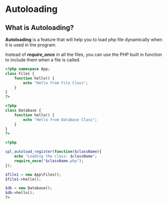# Autoloading

## What is Autoloading?

**Autoloading** is a feature that will help you to load php file dynamically when it is used in the program.

Instead of _**require_once**_ in all the files, you can use the PHP built in function to include them when a file is called.

```php
<?php namespace App;
class Files {
    function hello() {
        echo "Hello from File Class";
    }
}
?>

<?php
class Database {
    function hello() {
        echo "Hello from Database Class";
    }
}
?>

<?php

spl_autoload_register(function($className){
    echo "Loading the class: $className";
    require_once("$className.php");
});

$file1 = new App\Files();
$file1->hello();

$db = new Database();
$db->hello();
?>
```